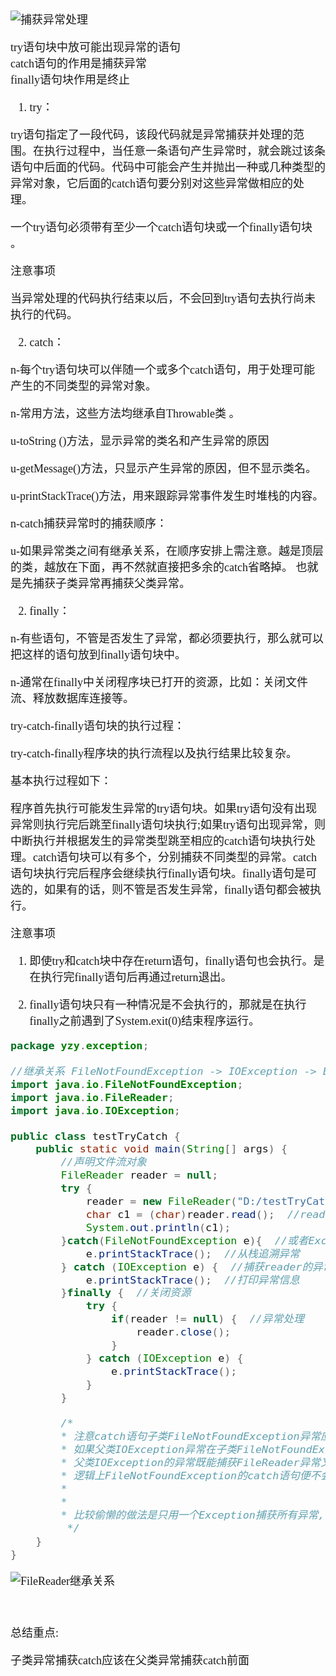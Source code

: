 <font size = 4 face = "黑体">

![捕获异常处理](https://img-blog.csdnimg.cn/20200202153342841.png?x-oss-process=image/watermark,type_ZmFuZ3poZW5naGVpdGk,shadow_10,text_aHR0cHM6Ly9ibG9nLmNzZG4ubmV0L3FxXzQzODA4NzAw,size_16,color_FFFFFF,t_70)

try语句块中放可能出现异常的语句 </br>
catch语句的作用是捕获异常 </br>
finally语句块作用是终止 </br>


1. try：

try语句指定了一段代码，该段代码就是异常捕获并处理的范围。在执行过程中，当任意一条语句产生异常时，就会跳过该条语句中后面的代码。代码中可能会产生并抛出一种或几种类型的异常对象，它后面的catch语句要分别对这些异常做相应的处理。

一个try语句必须带有至少一个catch语句块或一个finally语句块 。

注意事项

当异常处理的代码执行结束以后，不会回到try语句去执行尚未执行的代码。

2. catch：

n-每个try语句块可以伴随一个或多个catch语句，用于处理可能产生的不同类型的异常对象。

n-常用方法，这些方法均继承自Throwable类 。

u-toString ()方法，显示异常的类名和产生异常的原因

u-getMessage()方法，只显示产生异常的原因，但不显示类名。

u-printStackTrace()方法，用来跟踪异常事件发生时堆栈的内容。

n-catch捕获异常时的捕获顺序：

u-如果异常类之间有继承关系，在顺序安排上需注意。越是顶层的类，越放在下面，再不然就直接把多余的catch省略掉。 也就是先捕获子类异常再捕获父类异常。

2. finally：

n-有些语句，不管是否发生了异常，都必须要执行，那么就可以把这样的语句放到finally语句块中。

n-通常在finally中关闭程序块已打开的资源，比如：关闭文件流、释放数据库连接等。

try-catch-finally语句块的执行过程：

try-catch-finally程序块的执行流程以及执行结果比较复杂。

基本执行过程如下：

程序首先执行可能发生异常的try语句块。如果try语句没有出现异常则执行完后跳至finally语句块执行;如果try语句出现异常，则中断执行并根据发生的异常类型跳至相应的catch语句块执行处理。catch语句块可以有多个，分别捕获不同类型的异常。catch语句块执行完后程序会继续执行finally语句块。finally语句是可选的，如果有的话，则不管是否发生异常，finally语句都会被执行。

注意事项

1. 即使try和catch块中存在return语句，finally语句也会执行。是在执行完finally语句后再通过return退出。

2. finally语句块只有一种情况是不会执行的，那就是在执行finally之前遇到了System.exit(0)结束程序运行。


```java
package yzy.exception;

//继承关系 FileNotFoundException -> IOException -> Exception -> Throwable -> Object
import java.io.FileNotFoundException;
import java.io.FileReader;
import java.io.IOException;

public class testTryCatch {
	public static void main(String[] args) {
		//声明文件流对象
		FileReader reader = null;
		try {
			reader = new FileReader("D:/testTryCatch.txt");
			char c1 = (char)reader.read();  //reader返回第一个字符(以int类型返回)
			System.out.println(c1);
		}catch(FileNotFoundException e){  //或者Exception也可以  //捕获FileReader的异常
			e.printStackTrace();  //从栈追溯异常
		} catch (IOException e) {  //捕获reader的异常
			e.printStackTrace();  //打印异常信息
		}finally {  //关闭资源
			try {
				if(reader != null) {  //异常处理
					reader.close();
				}
			} catch (IOException e) {
				e.printStackTrace();
			}
		}
		
		/*
		* 注意catch语句子类FileNotFoundException异常应该在父类IOException异常前面,
		* 如果父类IOException异常在子类FileNotFoundException异常前面,
		* 父类IOException的异常既能捕获FileReader异常又能捕获reader的异常
		* 逻辑上FileNotFoundException的catch语句便不会执行,而且编译器也会报错
		* 
		* 
		* 比较偷懒的做法是只用一个Exception捕获所有异常,但是不建议这么做
		 */
	}
}

```


![FileReader继承关系](https://img-blog.csdnimg.cn/20200202160458416.png?x-oss-process=image/watermark,type_ZmFuZ3poZW5naGVpdGk,shadow_10,text_aHR0cHM6Ly9ibG9nLmNzZG4ubmV0L3FxXzQzODA4NzAw,size_16,color_FFFFFF,t_70)



</br>

总结重点: </br>

子类异常捕获catch应该在父类异常捕获catch前面





</font>